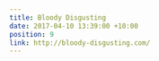```yaml
---
title: Bloody Disgusting
date: 2017-04-10 13:39:00 +10:00
position: 9
link: http://bloody-disgusting.com/
---
```


